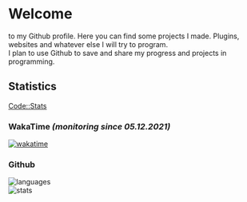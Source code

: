 # Welcome 
to my Github profile. Here you can find some projects I made. Plugins, websites and whatever else I will try to program.  
I plan to use Github to save and share my progress and projects in programming.
## Statistics
[Code::Stats](https://codestats.net/users/Funty)
### WakaTime *(monitoring since 05.12.2021)*
[![wakatime](https://wakatime.com/badge/user/6dcad35f-5e14-44f1-8e50-62062cfd7011.svg)](https://wakatime.com/@6dcad35f-5e14-44f1-8e50-62062cfd7011)  
### Github
![languages](https://github-readme-stats-dun-chi.vercel.app/api/top-langs/?username=FuntyGithub&layout=compact&hide_title=false&bg_color=0d1117&text_color=f0f6fc&hide_border=true)  
![stats](https://github-readme-stats-dun-chi.vercel.app/api?username=FuntyGithub&show_icons=true&hide_border=true&hide_title=false&include_all_commits=true&count_private=true&bg_color=0d1117&text_color=f0f6fc&hide_border=true)
